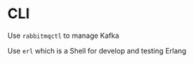 # CLI

Use `rabbitmqctl` to manage Kafka  

Use `erl` which is a Shell for develop and testing Erlang  